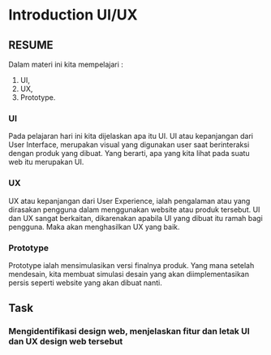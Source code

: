 # Introduction UI/UX
## RESUME
Dalam materi ini kita mempelajari :
 1. UI,
 2. UX,
 3. Prototype.
 ### UI
Pada pelajaran hari ini kita dijelaskan apa itu UI. UI atau kepanjangan dari User Interface, merupakan visual yang digunakan user saat berinteraksi dengan produk yang dibuat. Yang berarti, apa yang kita lihat pada suatu web itu merupakan UI.

### UX
UX atau kepanjangan dari User Experience, ialah pengalaman atau yang dirasakan pengguna dalam menggunakan website atau produk tersebut. UI dan UX sangat berkaitan, dikarenakan apabila UI yang dibuat itu ramah bagi pengguna. Maka akan menghasilkan UX yang baik.

### Prototype
Prototype ialah mensimulasikan versi finalnya produk. Yang mana setelah mendesain, kita membuat simulasi desain yang akan diimplementasikan persis seperti website yang akan dibuat nanti.

## Task
### Mengidentifikasi design web, menjelaskan fitur dan letak UI dan UX design web tersebut